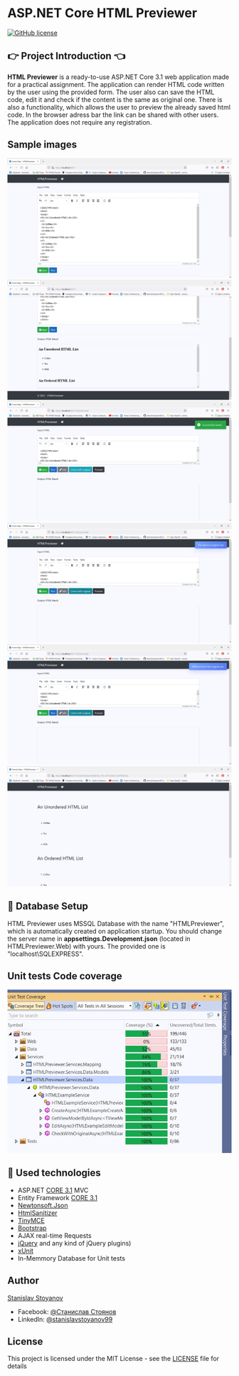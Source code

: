 # ASP.NET Core HTML Previewer

[![GitHub license](https://img.shields.io/github/license/stanislavstoyanov99/HTMLPreviewer?color=brightgreen)](https://github.com/stanislavstoyanov99/HTMLPreviewer/blob/main/LICENSE)

## :point_right: Project Introduction :point_left:

**HTML Previewer** is a ready-to-use ASP.NET Core 3.1 web application made for a practical assignment. The application can render HTML code written by the user using the provided form. The user also can save the HTML code, edit it and check if the content is the same as original one. There is also a functionality, which allows the user to preview the already saved html code. In the browser adress bar the link can be shared with other users. The application does not require any registration. 

## Sample images
![Image 1](https://github.com/stanislavstoyanov99/HTMLPreviewer/blob/main/images/1.jpg)
![Image 2](https://github.com/stanislavstoyanov99/HTMLPreviewer/blob/main/images/2.jpg)
![Image 3](https://github.com/stanislavstoyanov99/HTMLPreviewer/blob/main/images/3.jpg)
![Image 4](https://github.com/stanislavstoyanov99/HTMLPreviewer/blob/main/images/4.jpg)
![Image 5](https://github.com/stanislavstoyanov99/HTMLPreviewer/blob/main/images/5.jpg)
![Image 6](https://github.com/stanislavstoyanov99/HTMLPreviewer/blob/main/images/6.jpg)

## :floppy_disk: Database Setup
HTML Previewer uses MSSQL Database with the name "HTMLPreviewer", which is automatically created on application startup. You should change the server name in **appsettings.Development.json** (located in HTMLPreviewer.Web) with yours. The provided one is "localhost\\SQLEXPRESS".

## Unit tests Code coverage

![Code coverage](https://github.com/stanislavstoyanov99/HTMLPreviewer/blob/main/images/tests-code-coverage.jpg)

## :hammer: Used technologies
* ASP.NET [CORE 3.1](https://dotnet.microsoft.com/download/dotnet-core/3.1 "CORE 3.1") MVC
* Entity Framework [CORE 3.1](https://docs.microsoft.com/en-us/ef/core/ "CORE 3.1")
* [Newtonsoft.Json](https://www.nuget.org/packages/Newtonsoft.Json/ "Newtonsoft.Json")
* [HtmlSanitizer](https://github.com/mganss/HtmlSanitizer)
* [TinyMCE](https://github.com/tinymce/)
* [Bootstrap](https://github.com/twbs/bootstrap)
* AJAX real-time Requests
* [jQuery](https://github.com/jquery/jquery) and any kind of jQuery plugins)
* [xUnit](https://github.com/xunit/xunit)
* In-Memmory Database for Unit tests

## Author

[Stanislav Stoyanov](https://github.com/stanislavstoyanov99)
- Facebook: [@Станислав Стоянов](https://www.facebook.com/profile.php?id=100000714808058)
- LinkedIn: [@stanislavstoyanov99](https://www.linkedin.com/in/stanislavstoyanov99/)

## License

This project is licensed under the MIT License - see the [LICENSE](LICENSE) file for details

